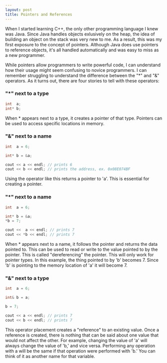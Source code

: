 ```yaml
---
layout: post
title: Pointers and References
---
```


When I started learning C++, the only other programming language I knew was Java. Since Java handles objects exlusively on the heap, the idea of building an object on the stack was very new to me. As a result, this was my first exposure to the concept of pointers. Although Java does use pointers to reference objects, it's all handled automatically and was easy to miss as a new programmer.

While pointers allow programmers to write powerful code, I can understand how their usage might seem confusing to novice programmers. I can remember struggling to understand the difference between the "*" and "&" operators. As it turns out, there are four stories to tell with these operators:

### "*" next to a type

```c++
int  a;
int* b;
```

When * appears next to a type, it creates a pointer of that type. Pointers can be used to access specific locations in memory.

### "&" next to a name

```c++
int  a = 6;

int* b = &a;

cout << a << endl; // prints 6
cout << b << endl; // prints the address, ex. 0x08E074BF
```

Using the operator like this returns a pointer to 'a'. This is essential for creating a pointer.

### "*" next to a name

```c++
int  a = 6;

int* b = &a;
*b = 7;

cout <<  a << endl; // prints 7
cout << *b << endl; // prints 7
```

When * appears next to a name, it follows the pointer and returns the data pointed to. This can be used to read or write to the value pointed to by the pointer. This is called "dereferencing" the pointer. This will only work for pointer types. In this example, the thing pointed to by 'b' becomes 7. Since 'b' is pointing to the memory location of 'a' it will become 7. 

### "&" next to a type

```c++
int  a = 6;

int& b = a;

b = 7;

cout << a << endl; // prints 7
cout << b << endl; // prints 7
```

This operator placement creates a "reference" to an existing value. Once a reference is created, there is nothing that can be said about one value that would not affect the other. For example, changing the value of 'a' will always change the value of 'b,' and vice versa. Performing any operation with a will be the same if that operation were performed with 'b.' You can think of it as another name for that variable.






